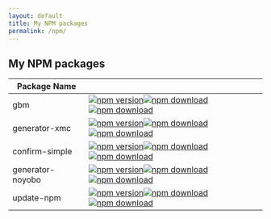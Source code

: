 ```yaml
---
layout: default
title: My NPM packages
permalink: /npm/
---
```

## My NPM packages

|Package Name    |                                                                                                                                                                                                                                                                                                                                                          |
|----------------|----------------------------------------------------------------------------------------------------------------------------------------------------------------------------------------------------------------------------------------------------------------------------------------------------------------------------------------------------------|
|gbm             |[![npm version](http://img.shields.io/npm/v/gbm.svg)](https://www.npmjs.org/package/gbm)[![npm download](http://img.shields.io/npm/dm/gbm.svg)](https://www.npmjs.org/package/gbm)[![npm download](http://img.shields.io/node/v/gbm.svg)](https://www.npmjs.org/package/gbm)                                                                              |
|generator-xmc   |[![npm version](http://img.shields.io/npm/v/generator-xmc.svg)](https://www.npmjs.org/package/generator-xmc)[![npm download](http://img.shields.io/npm/dm/generator-xmc.svg)](https://www.npmjs.org/package/generator-xmc)[![npm download](http://img.shields.io/node/v/generator-xmc.svg)](https://www.npmjs.org/package/generator-xmc)                  |
|confirm-simple  |[![npm version](http://img.shields.io/npm/v/confirm-simple.svg)](https://www.npmjs.org/package/confirm-simple)[![npm download](http://img.shields.io/npm/dm/confirm-simple.svg)](https://www.npmjs.org/package/confirm-simple)[![npm download](http://img.shields.io/node/v/confirm-simple.svg)](https://www.npmjs.org/package/confirm-simple)            |
|generator-noyobo|[![npm version](http://img.shields.io/npm/v/generator-noyobo.svg)](https://www.npmjs.org/package/generator-noyobo)[![npm download](http://img.shields.io/npm/dm/generator-noyobo.svg)](https://www.npmjs.org/package/generator-noyobo)[![npm download](http://img.shields.io/node/v/generator-noyobo.svg)](https://www.npmjs.org/package/generator-noyobo)|
|update-npm      |[![npm version](http://img.shields.io/npm/v/update-npm.svg)](https://www.npmjs.org/package/update-npm)[![npm download](http://img.shields.io/npm/dm/update-npm.svg)](https://www.npmjs.org/package/update-npm)[![npm download](http://img.shields.io/node/v/update-npm.svg)](https://www.npmjs.org/package/update-npm)                                    |

